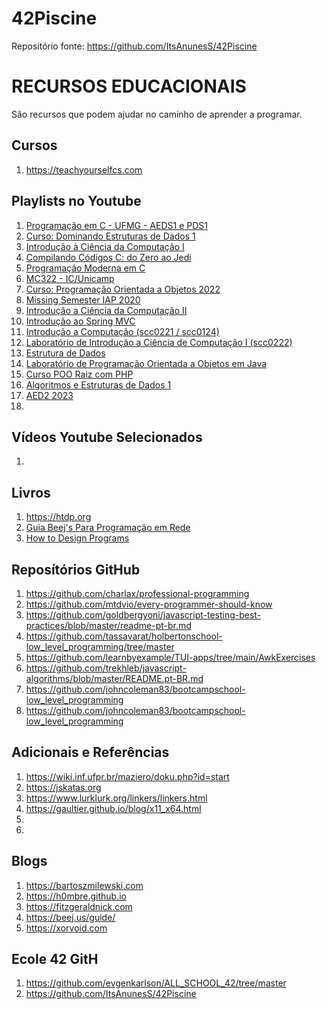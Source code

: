 # 42Piscine

Repositório fonte: 
https://github.com/ItsAnunesS/42Piscine 


# RECURSOS EDUCACIONAIS 

São recursos que podem ajudar no caminho de aprender a programar. 

## Cursos 
1. https://teachyourselfcs.com


## Playlists no Youtube

01. [Programação em C - UFMG - AEDS1 e PDS1](https://www.youtube.com/playlist?list=PL_ClcqWHc8M-K0Q1AOpHCLzN_lKljdT1G)
02. [Curso: Dominando Estruturas de Dados 1](https://www.youtube.com/playlist?list=PL3ZslI15yo2r-gHJtjORRMRKMSNRpf7u5)
03. [Introdução à Ciência da Computação I](https://www.youtube.com/playlist?list=PL892UsUS6uKUR9iF7bSju72VRhQvJhtWH)
04. [Compilando Códigos C: do Zero ao Jedi](https://www.youtube.com/playlist?list=PL3ZslI15yo2pCf0WpZmV-ga02kMPxKH3p)
05. [Programação Moderna em C](https://www.youtube.com/playlist?list=PLIfZMtpPYFP5qaS2RFQxcNVkmJLGQwyKE)
06. [MC322 - IC/Unicamp](https://www.youtube.com/playlist?list=PL0g6tB8MgpmZQYCUacSCbqbkTbaeLmEV_)
07. [Curso: Programação Orientada a Objetos 2022](https://www.youtube.com/playlist?list=PL3JRjVnXiTBYs7nTbRSz70uBwtE7INmEh)
08. [Missing Semester IAP 2020](https://www.youtube.com/playlist?list=PLyzOVJj3bHQuloKGG59rS43e29ro7I57J)
09. [Introdução a Ciência da Computação II](https://www.youtube.com/playlist?list=PL892UsUS6uKVF7Zgvp-DbnpuOVJjctYVo)
10. [Introdução ao Spring MVC](https://www.youtube.com/playlist?list=PL3ZslI15yo2ppY0GsRFDjRdHZAUuPnQ6M)
11. [Introdução a Computação (scc0221 / scc0124)](https://www.youtube.com/playlist?list=PLUKDasxTZfxuGKgBRxP-tmaOFVFwvj8Bh)
12. [Laboratório de Introdução a Ciência de Computação I (scc0222)](https://www.youtube.com/playlist?list=PLUKDasxTZfxtZfetconrvfGtbwnEIfXPo)
13. [Estrutura de Dados](https://www.youtube.com/playlist?list=PLI-A7AA2TwhUTt7KcHFW3gqTb-gxMUeJZ)
14. [Laboratório de Programação Orientada a Objetos em Java](https://www.youtube.com/playlist?list=PLTeQ2u81sjqfsFNWrUCIoqJZBSJrai8M7)
15. [Curso POO Raiz com PHP](https://www.youtube.com/playlist?list=PLBD8to5dJhvzKn2cM_KAriWpL2SPQXbIf)
16. [Algoritmos e Estruturas de Dados 1](https://www.youtube.com/playlist?list=PL5TPkym335qztD0JofGEyVcdmlNf7arzE)
17. [AED2 2023](https://www.youtube.com/playlist?list=PL5TPkym335qzwUkBSiM0uIphAPjHFDNbB)
18. 


## Vídeos Youtube Selecionados
1. 

## Livros 
1. https://htdp.org
2. [Guia Beej's Para Programação em Rede](https://beej.us/guide/bgnet/translations/bgnet_ptbr.html)
3. [How to Design Programs](https://htdp.org)

## Reposítórios GitHub
1. https://github.com/charlax/professional-programming
2. https://github.com/mtdvio/every-programmer-should-know 
3. https://github.com/goldbergyoni/javascript-testing-best-practices/blob/master/readme-pt-br.md
4. https://github.com/tassavarat/holbertonschool-low_level_programming/tree/master 
5. https://github.com/learnbyexample/TUI-apps/tree/main/AwkExercises 
6. https://github.com/trekhleb/javascript-algorithms/blob/master/README.pt-BR.md 
7. https://github.com/johncoleman83/bootcampschool-low_level_programming 
8. https://github.com/johncoleman83/bootcampschool-low_level_programming


## Adicionais e Referências
1. https://wiki.inf.ufpr.br/maziero/doku.php?id=start
2. https://jskatas.org
3. https://www.lurklurk.org/linkers/linkers.html
4. https://gaultier.github.io/blog/x11_x64.html 
5. 
6. 


## Blogs
1. https://bartoszmilewski.com 
2. https://h0mbre.github.io 
3. https://fitzgeraldnick.com 
4. https://beej.us/guide/
5. https://xorvoid.com

## Ecole 42 GitH
1. https://github.com/evgenkarlson/ALL_SCHOOL_42/tree/master
2. https://github.com/ItsAnunesS/42Piscine 